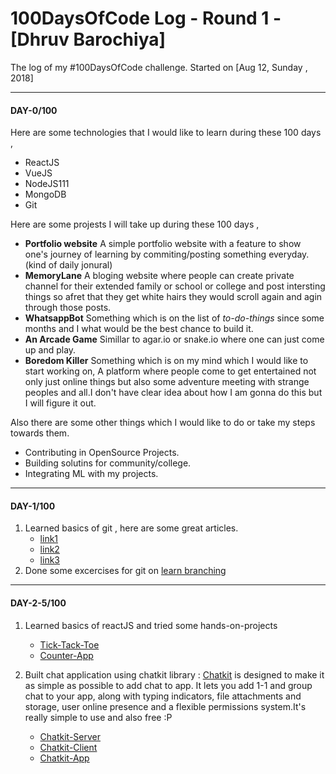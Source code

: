 # 100DaysOfCode Log - Round 1 - [Dhruv Barochiya]

The log of my #100DaysOfCode challenge. Started on [Aug 12, Sunday , 2018]

---

#### DAY-0/100
Here are some technologies that I would like to learn during these 100 days , 
- ReactJS
- VueJS
- NodeJS111
- MongoDB
- Git

Here are some projests I will take up during these 100 days ,
- **Portfolio website** 
A simple portfolio website with a feature to show one's journey of learning by commiting/posting something everyday.(kind of daily jonural)   
- **MemoryLane** 
A bloging website where people can create private channel for their extended family or school or college and post intersting things so afret that they get white hairs they would scroll again and agin through those posts.
- **WhatsappBot**
Something which is on the list of *to-do-things* since some months and I what would be the best chance to build it.
- **An Arcade Game**
Simillar to agar.io or snake.io where one can just come up and play.
- **Boredom Killer**
Something which is on my mind which I would like to start working on, A platform where people come to get entertained not only just online things but also some adventure meeting with strange peoples and all.I don't have clear idea about how I am gonna do this but I will figure it out.

Also there are some other things which I would like to do or take my steps towards them.
- Contributing in OpenSource Projects.
- Building solutins for community/college.
- Integrating ML with my projects.

---

#### DAY-1/100

1. Learned basics of git , here are some great articles.
    - [link1](https://medium.com/@francesco.agnoletto/how-to-not-f-up-your-local-files-with-git-part-1-e0756c88fd3c)
    - [link2](https://medium.com/@francesco.agnoletto/how-to-not-f-up-your-local-files-with-git-part-2-fc4e243be02a)
    - [link3](https://medium.com/chingu/how-to-not-f-up-your-local-files-with-git-part-3-bf03b27b6e64)
2. Done some excercises for git on [learn branching](https://learngitbranching.js.org)

---

#### DAY-2-5/100

1. Learned basics of reactJS and tried some hands-on-projects
    - [Tick-Tack-Toe](https://github.com/Dhruv34788/React101/tree/master/tick-tack-toe)
    - [Counter-App](https://github.com/Dhruv34788/React101/tree/master/counter-app)
    
2. Built chat application using chatkit library : [Chatkit](https://docs.pusher.com/chatkit) is designed to make it as simple as possible to add chat to app. It lets you add 1-1 and group chat to your app, along with typing indicators, file attachments and storage, user online presence and a flexible permissions system.It's really simple to use and also free :P

    - [Chatkit-Server](https://github.com/Dhruv34788/React101/tree/master/chatkit-server)
    - [Chatkit-Client](https://github.com/Dhruv34788/React101/tree/master/chatkit-client)
    - [Chatkit-App](https://github.com/Dhruv34788/React101/tree/master/chatkit-app)


        
